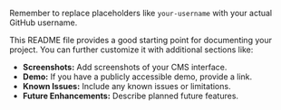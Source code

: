 
Remember to replace placeholders like `your-username` with your actual GitHub username.

This README file provides a good starting point for documenting your project. You can further customize it with additional sections like:

* **Screenshots:** Add screenshots of your CMS interface.
* **Demo:** If you have a publicly accessible demo, provide a link.
* **Known Issues:** Include any known issues or limitations.
* **Future Enhancements:** Describe planned future features.
